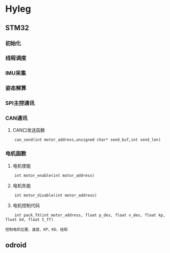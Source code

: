 # Hyleg
## STM32 
### 初始化
### 线程调度
### IMU采集
### 姿态解算
### SPI主控通讯

### CAN通讯
1. CAN口发送函数
```
    can_send(int motor_address,unsigned char* send_buf,int send_len)
```
### 电机函数
1. 电机使能
```
    int motor_enable(int motor_address)
```
2. 电机失能
```
    int motor_disable(int motor_address)
```
3. 电机控制代码
```
    int pack_TX(int motor_address, float p_des, float v_des, float kp, float kd, float t_ff)
```
    控制电机位置、速度、KP、KD、扭矩

## odroid

